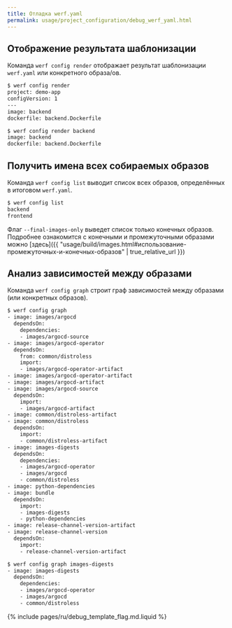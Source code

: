 ```yaml
---
title: Отладка werf.yaml
permalink: usage/project_configuration/debug_werf_yaml.html
---
```


## Отображение результата шаблонизации

Команда `werf config render` отображает результат шаблонизации `werf.yaml` или конкретного образа/ов. 

```bash
$ werf config render
project: demo-app
configVersion: 1
---
image: backend
dockerfile: backend.Dockerfile
```

```bash
$ werf config render backend
image: backend
dockerfile: backend.Dockerfile
```

## Получить имена всех собираемых образов

Команда `werf config list` выводит список всех образов, определённых в итоговом `werf.yaml`. 

```bash
$ werf config list
backend
frontend
```

Флаг `--final-images-only` выведет список только конечных образов. Подробнее ознакомится с конечными и промежуточными образами можно [здесь]({{ "usage/build/images.html#использование-промежуточных-и-конечных-образов" | true_relative_url }})

## Анализ зависимостей между образами

Команда `werf config graph` строит граф зависимостей между образами (или конкретных образов).

```bash
$ werf config graph
- image: images/argocd
  dependsOn:
    dependencies:
    - images/argocd-source
- image: images/argocd-operator
  dependsOn:
    from: common/distroless
    import:
    - images/argocd-operator-artifact
- image: images/argocd-operator-artifact
- image: images/argocd-artifact
- image: images/argocd-source
  dependsOn:
    import:
    - images/argocd-artifact
- image: common/distroless-artifact
- image: common/distroless
  dependsOn:
    import:
    - common/distroless-artifact
- image: images-digests
  dependsOn:
    dependencies:
    - images/argocd-operator
    - images/argocd
    - common/distroless
- image: python-dependencies
- image: bundle
  dependsOn:
    import:
    - images-digests
    - python-dependencies
- image: release-channel-version-artifact
- image: release-channel-version
  dependsOn:
    import:
    - release-channel-version-artifact
```

```bash
$ werf config graph images-digests
- image: images-digests
  dependsOn:
    dependencies:
    - images/argocd-operator
    - images/argocd
    - common/distroless
```

{% include pages/ru/debug_template_flag.md.liquid %}
